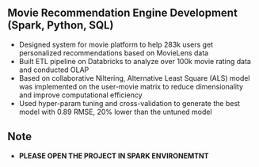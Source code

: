 ## Movie Recommendation Engine Development (Spark, Python, SQL)
- Designed system for movie platform to help 283k users get personalized recommendations based on MovieLens data
- Built ETL pipeline on Databricks to analyze over 100k movie rating data and conducted OLAP
- Based on collaborative Niltering, Alternative Least Square (ALS) model was implemented on the user-movie
matrix to reduce dimensionality and improve computational efficiency
- Used hyper-param tuning and cross-validation to generate the best model with 0.89 RMSE, 20% lower than the
untuned model 

## Note
- **PLEASE OPEN THE PROJECT IN SPARK ENVIRONEMTNT**